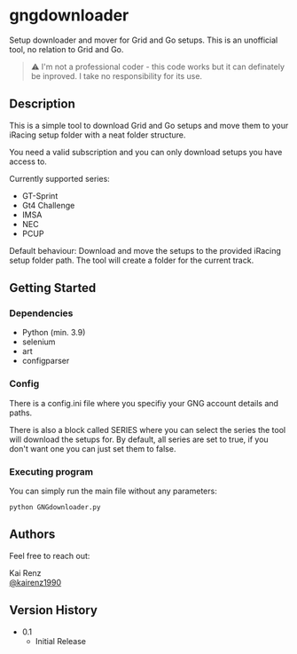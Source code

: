 # gngdownloader

Setup downloader and mover for Grid and Go setups. This is an unofficial tool, no relation to Grid and Go.

> :warning: I'm not a professional coder - this code works but it can definately be inproved. I take no responsibility for its use.

## Description

This is a simple tool to download Grid and Go setups and move them to your iRacing setup folder with a neat folder structure. 

You need a valid subscription and you can only download setups you have access to.

Currently supported series:
* GT-Sprint
* Gt4 Challenge
* IMSA
* NEC
* PCUP

Default behaviour: Download and move the setups to the provided iRacing setup folder path. The tool will create a folder for the current track.

## Getting Started

### Dependencies

* Python (min. 3.9)
* selenium
* art
* configparser

### Config

There is a config.ini file where you specifiy your GNG account details and paths. 

There is also a block called SERIES where you can select the series the tool will download the setups for. By default, all series are set to true, if you don't want one you can just set them to false.

### Executing program

You can simply run the main file without any parameters:
```
python GNGdownloader.py
```


## Authors

Feel free to reach out:

Kai Renz  
[@kairenz1990](https://twitter.com/kairenz1990)

## Version History

* 0.1
    * Initial Release
